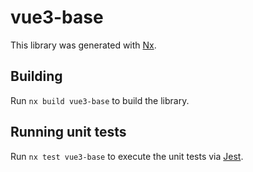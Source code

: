 # vue3-base

This library was generated with [Nx](https://nx.dev).

## Building

Run `nx build vue3-base` to build the library.

## Running unit tests

Run `nx test vue3-base` to execute the unit tests via [Jest](https://jestjs.io).
